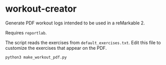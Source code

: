 # workout-creator

Generate PDF workout logs intended to be used in a reMarkable 2.

Requires `reportlab`.

The script reads the exercises from `default_exercises.txt`. Edit this file to
customize the exercises that appear on the PDF.

```
python3 make_workout_pdf.py
```
